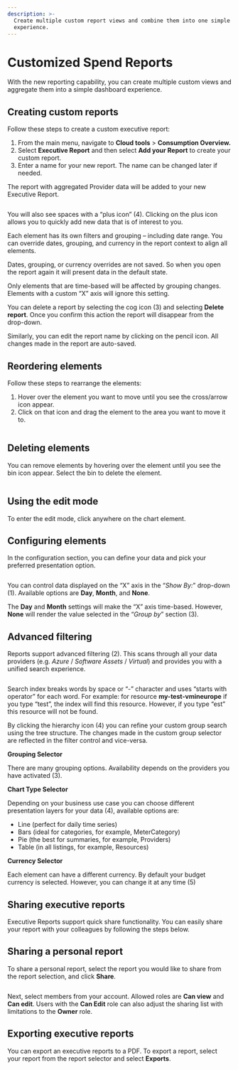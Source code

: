 ```yaml
---
description: >-
  Create multiple custom report views and combine them into one simple dashboard
  experience.
---
```


# Customized Spend Reports

With the new reporting capability, you can create multiple custom views and aggregate them into a simple dashboard experience.

## Creating custom reports <a href="#building-custom-reports" id="building-custom-reports"></a>

Follow these steps to create a custom executive report:

1. From the main menu, navigate to **Cloud tools** > **Consumption Overview.**
2. Select **Executive Report** and then select **Add your Report** to create your custom report.
3. Enter a name for your new report. The name can be changed later if needed.

The report with aggregated Provider data will be added to your new Executive Report.

<figure><img src="../../../.gitbook/assets/image (181).png" alt=""><figcaption></figcaption></figure>

You will also see spaces with a “plus icon” (4). Clicking on the plus icon allows you to quickly add new data that is of interest to you.

Each element has its own filters and grouping – including date range. You can override dates, grouping, and currency in the report context to align all elements.

Dates, grouping, or currency overrides are not saved. So when you open the report again it will present data in the default state.

Only elements that are time-based will be affected by grouping changes. Elements with a custom “X” axis will ignore this setting.

You can delete a report by selecting the cog icon (3) and selecting **Delete report**. Once you confirm this action the report will disappear from the drop-down.

Similarly, you can edit the report name by clicking on the pencil icon. All changes made in the report are auto-saved.

## Reordering elements <a href="#reordering-elements" id="reordering-elements"></a>

Follow these steps to rearrange the elements:

1. Hover over the element you want to move until you see the cross/arrow icon appear.&#x20;
2. Click on that icon and drag the element to the area you want to move it to.

<figure><img src="../../../.gitbook/assets/image (182).png" alt=""><figcaption></figcaption></figure>

## Deleting elements <a href="#deleting-elements" id="deleting-elements"></a>

You can remove elements by hovering over the element until you see the bin icon appear. Select the bin to delete the element.

<figure><img src="../../../.gitbook/assets/image (184).png" alt=""><figcaption></figcaption></figure>

## Using the edit mode <a href="#editing" id="editing"></a>

To enter the edit mode, click anywhere on the chart element.

## Configuring elements <a href="#configuring-elements" id="configuring-elements"></a>

In the configuration section, you can define your data and pick your preferred presentation option.

<figure><img src="../../../.gitbook/assets/image (183).png" alt=""><figcaption></figcaption></figure>

You can control data displayed on the “X” axis in the “_Show By:_” drop-down (1). Available options are **Day**, **Month**, and **None**.

The **Day** and **Month** settings will make the “X” axis time-based. However, **None** will render the value selected in the “_Group by_” section (3).

## **Advanced filtering**

Reports support advanced filtering (2). This scans through all your data providers (e.g. _Azure_ / _Software Assets_ / _Virtual_) and provides you with a unified search experience.

<figure><img src="../../../.gitbook/assets/image (185).png" alt=""><figcaption></figcaption></figure>

Search index breaks words by space or “-” character and uses “starts with operator” for each word. For example: for resource **my-test-vmineurope** if you type “test”, the index will find this resource. However, if you type “est” this resource will not be found.

By clicking the hierarchy icon (4) you can refine your custom group search using the tree structure. The changes made in the custom group selector are reflected in the filter control and vice-versa.

**Grouping Selector**

There are many grouping options. Availability depends on the providers you have activated (3).

**Chart Type Selector**

Depending on your business use case you can choose different presentation layers for your data (4), available options are:

* Line (perfect for daily time series)
* Bars (ideal for categories, for example, MeterCategory)
* Pie (the best for summaries, for example, Providers)
* Table (in all listings, for example, Resources)

**Currency Selector**

Each element can have a different currency. By default your budget currency is selected. However, you can change it at any time (5)

## Sharing executive reports <a href="#sharing-executive-reports" id="sharing-executive-reports"></a>

Executive Reports support quick share functionality. You can easily share your report with your colleagues by following the steps below.

## Sharing a personal report <a href="#sharing-an-personal-report" id="sharing-an-personal-report"></a>

To share a personal report, select the report you would like to share from the report selection, and click **Share**.

<figure><img src="../../../.gitbook/assets/image (186).png" alt=""><figcaption></figcaption></figure>

Next, select members from your account. Allowed roles are **Can view** and **Can edit**. Users with the **Can Edit** role can also adjust the sharing list with limitations to the **Owner** role.

## Exporting executive reports <a href="#exporting-executive-report" id="exporting-executive-report"></a>

You can export an executive reports to a PDF. To export a report, select your report from the report selector and select **Exports**.
